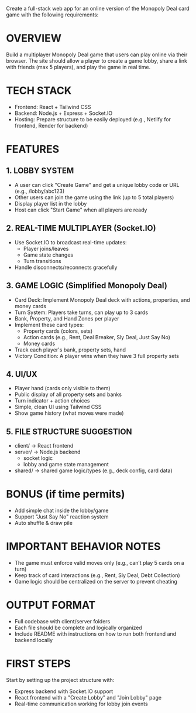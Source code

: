 Create a full-stack web app for an online version of the Monopoly Deal card game with the following requirements:

# OVERVIEW
Build a multiplayer Monopoly Deal game that users can play online via their browser. The site should allow a player to create a game lobby, share a link with friends (max 5 players), and play the game in real time.

# TECH STACK
- Frontend: React + Tailwind CSS
- Backend: Node.js + Express + Socket.IO
- Hosting: Prepare structure to be easily deployed (e.g., Netlify for frontend, Render for backend)

# FEATURES

## 1. LOBBY SYSTEM
- A user can click "Create Game" and get a unique lobby code or URL (e.g., /lobby/abc123)
- Other users can join the game using the link (up to 5 total players)
- Display player list in the lobby
- Host can click "Start Game" when all players are ready

## 2. REAL-TIME MULTIPLAYER (Socket.IO)
- Use Socket.IO to broadcast real-time updates:
  - Player joins/leaves
  - Game state changes
  - Turn transitions
- Handle disconnects/reconnects gracefully

## 3. GAME LOGIC (Simplified Monopoly Deal)
- Card Deck: Implement Monopoly Deal deck with actions, properties, and money cards
- Turn System: Players take turns, can play up to 3 cards
- Bank, Property, and Hand Zones per player
- Implement these card types:
  - Property cards (colors, sets)
  - Action cards (e.g., Rent, Deal Breaker, Sly Deal, Just Say No)
  - Money cards
- Track each player's bank, property sets, hand
- Victory Condition: A player wins when they have 3 full property sets

## 4. UI/UX
- Player hand (cards only visible to them)
- Public display of all property sets and banks
- Turn indicator + action choices
- Simple, clean UI using Tailwind CSS
- Show game history (what moves were made)

## 5. FILE STRUCTURE SUGGESTION
- client/ → React frontend
- server/ → Node.js backend
  - socket logic
  - lobby and game state management
- shared/ → shared game logic/types (e.g., deck config, card data)

# BONUS (if time permits)
- Add simple chat inside the lobby/game
- Support "Just Say No" reaction system
- Auto shuffle & draw pile

# IMPORTANT BEHAVIOR NOTES
- The game must enforce valid moves only (e.g., can’t play 5 cards on a turn)
- Keep track of card interactions (e.g., Rent, Sly Deal, Debt Collection)
- Game logic should be centralized on the server to prevent cheating

# OUTPUT FORMAT
- Full codebase with client/server folders
- Each file should be complete and logically organized
- Include README with instructions on how to run both frontend and backend locally

# FIRST STEPS
Start by setting up the project structure with:
- Express backend with Socket.IO support
- React frontend with a "Create Lobby" and "Join Lobby" page
- Real-time communication working for lobby join events
